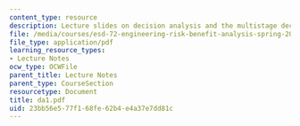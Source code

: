 ```yaml
---
content_type: resource
description: Lecture slides on decision analysis and the multistage decision model.
file: /media/courses/esd-72-engineering-risk-benefit-analysis-spring-2007/23bb56e577f168fe62b4e4a37e7dd81c_da1.pdf
file_type: application/pdf
learning_resource_types:
- Lecture Notes
ocw_type: OCWFile
parent_title: Lecture Notes
parent_type: CourseSection
resourcetype: Document
title: da1.pdf
uid: 23bb56e5-77f1-68fe-62b4-e4a37e7dd81c
---
```

